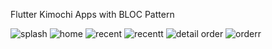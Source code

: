 Flutter Kimochi Apps with BLOC Pattern



![splash](https://1.bp.blogspot.com/-hv7T3fWJ-yk/Xsxjh4MAwRI/AAAAAAAABB4/Q7xkGfwk_3oAV2z-ik__287cAUSjm_bdgCLcBGAsYHQ/s320/Screenshot_20200526-080608.jpg)
![home](https://1.bp.blogspot.com/-_F_ipoIseS8/XsxjiLwLmoI/AAAAAAAABCA/M8CWT5pF5g8KiLUP_kBPbRunyd0_AvJpwCLcBGAsYHQ/s320/Screenshot_20200526-080615.jpg)
![recent](https://1.bp.blogspot.com/-t6K90smXTTU/Xsxjh7hDc7I/AAAAAAAABB8/dCEMNCLJ0K8kaYR68MT9fvg6EsTvl2eHQCLcBGAsYHQ/s320/Screenshot_20200526-080621.jpg)
![recentt](https://1.bp.blogspot.com/-47_u_6vtJhs/XsxjjcAwnTI/AAAAAAAABCI/LBWqxgmxusstoGQ3XtFDJTvw3lsq2KbQgCLcBGAsYHQ/s320/Screenshot_20200526-080725.jpg)
![detail order](https://1.bp.blogspot.com/-6xtkVUArw_c/XsxjjvB_UtI/AAAAAAAABCM/RWnen4N-lOM3IQnu9MUpY9nKZKu2voCPgCLcBGAsYHQ/s320/Screenshot_20200526-083122.jpg)
![orderr](https://1.bp.blogspot.com/-nD4sHerNnns/XsxjjErKUdI/AAAAAAAABCE/IbROnNULXoYe60zJ7cUEClKkmVVY3VQSQCLcBGAsYHQ/s320/Screenshot_20200526-081120.jpg)
<br> <b> </b><br>


